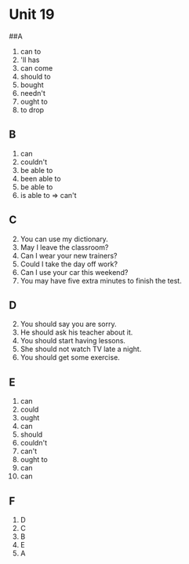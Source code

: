 # Unit 19

##A
1. can to
2. 'll has
3. can come
4. should to
5. bought
6. needn't
7. ought to
8. to drop

## B
1. can
2. couldn't
3. be able to
4. been able to
5. be able to
6. is able to => can't

## C
2. You can use my dictionary.
3. May I leave the classroom?
4. Can I wear your new trainers?
5. Could I take the day off work?
6. Can I use your car this weekend?
7. You may have five extra minutes to finish the test.

## D
2. You should say you are sorry.
3. He should ask his teacher about it.
4. You should start having lessons.
5. She should not watch TV late a night.
6. You should get some exercise.

## E
1. can
2. could
3. ought
4. can
5. should
6. couldn't
7. can't
8. ought to
9. can
10. can

## F
1. D
2. C
3. B
4. E
5. A




























